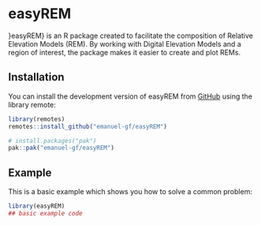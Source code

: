 
# easyREM

<!-- badges: start -->
<!-- badges: end -->

}easyREM} is an R package created to facilitate the composition of Relative Elevation Models (REM). 
By working with Digital Elevation Models and a region of interest, the package makes it easier to create and plot REMs.

## Installation

You can install the development version of easyREM from [GitHub](https://github.com/) using the library remote:


```r
library(remotes)
remotes::install_github("emanuel-gf/easyREM")
```
``` r
# install.packages("pak")
pak::pak("emanuel-gf/easyREM")
```

## Example

This is a basic example which shows you how to solve a common problem:

``` r
library(easyREM)
## basic example code
```


